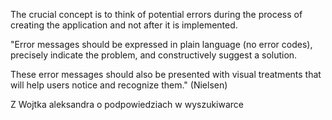 The crucial concept is to think of potential errors during the process of creating the application and not after it is implemented.


"Error messages should be expressed in plain language (no error codes), precisely indicate the problem, and constructively suggest a solution.

These error messages should also be presented with visual treatments that will help users notice and recognize them." (Nielsen)

Z Wojtka aleksandra o podpowiedziach w wyszukiwarce